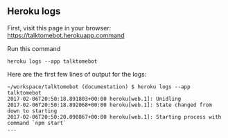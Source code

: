 ## Heroku logs
First, visit this page in your browser: https://talktomebot.herokuapp.command

Run this command
```
heroku logs --app talktomebot
```
Here are the first few lines of output for the logs:
```
~/workspace/talktomebot (documentation) $ heroku logs --app talktomebot
2017-02-06T20:50:18.891803+00:00 heroku[web.1]: Unidling
2017-02-06T20:50:18.892068+00:00 heroku[web.1]: State changed from down to starting
2017-02-06T20:50:20.090867+00:00 heroku[web.1]: Starting process with command `npm start`
...
```
